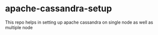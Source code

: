 # apache-cassandra-setup
This repo helps in setting up apache cassandra on single node as well as multiple node
